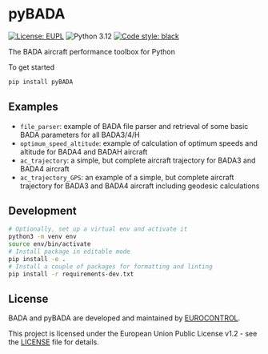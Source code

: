 # pyBADA

<a href="https://github.com/eurocontrol/pybada/blob/main/LICENCE.txt"><img alt="License: EUPL" src="https://img.shields.io/badge/license-EUPL-3785D1.svg"></a>
![Python 3.12](https://img.shields.io/badge/Python-3.12-3776AB.svg?logo=python&logoColor=white)
<a href="https://github.com/eurocontrol/pybada"><img alt="Code style: black" src="https://img.shields.io/badge/code%20style-black-000000.svg"></a>

The BADA aircraft performance toolbox for Python

To get started

```bash
pip install pyBADA
```

## Examples

-   `file_parser`: example of BADA file parser and retrieval of some basic BADA parameters for all BADA3/4/H
-   `optimum_speed_altitude`: example of calculation of optimum speeds and altitude for BADA4 and BADAH aircraft
-   `ac_trajectory`: a simple, but complete aircraft trajectory for BADA3 and BADA4 aircraft
-   `ac_trajectory_GPS`: an example of a simple, but complete aircraft trajectory for BADA3 and BADA4 aircraft including geodesic calculations

## Development

```bash
# Optionally, set up a virtual env and activate it
python3 -m venv env
source env/bin/activate
# Install package in editable mode
pip install -e .
# Install a couple of packages for formatting and linting
pip install -r requirements-dev.txt
```

## License

BADA and pyBADA are developed and maintained by [EUROCONTROL](https://www.eurocontrol.int/).

This project is licensed under the European Union Public License v1.2 - see the [LICENSE](https://joinup.ec.europa.eu/collection/eupl/eupl-text-eupl-12) file for details.
